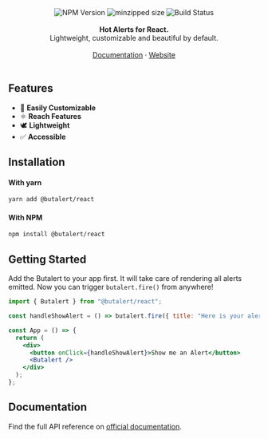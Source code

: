 <div align="center">
    <img src="https://badgen.net/npm/v/@butalert/react" alt="NPM Version" />
  <img src="https://badgen.net/bundlephobia/minzip/@butalert/react" alt="minzipped size"/>
    <img src="https://github.com/timolins/@butalert/react/workflows/CI/badge.svg" alt="Build Status" />
</a>
</div>
<br />
<div align="center"><strong>Hot Alerts for React.</strong></div>
<div align="center">Lightweight, customizable and beautiful by default.</div>
<br />

<div align="center">
<a href="https://butalert.vercel.app/docs">Documentation</a> 
<span> · </span>
<a href="https://butalert.vercel.app">Website</a> 
</div>

<br />

## Features

- 🔩 **Easily Customizable**
- ⚛️ **Reach Features**
- 🕊 **Lightweight**
- ✅ **Accessible**

## Installation

#### With yarn

```sh
yarn add @butalert/react
```

#### With NPM

```sh
npm install @butalert/react
```

## Getting Started

Add the Butalert to your app first. It will take care of rendering all alerts emitted. Now you can trigger `butalert.fire()` from anywhere!

```jsx
import { Butalert } from "@butalert/react";

const handleShowAlert = () => butalert.fire({ title: "Here is your alert." });

const App = () => {
  return (
    <div>
      <button onClick={handleShowAlert}>Show me an Alert</button>
      <Butalert />
    </div>
  );
};
```

## Documentation

Find the full API reference on [official documentation](https://butalert.vercel.app/docs).
